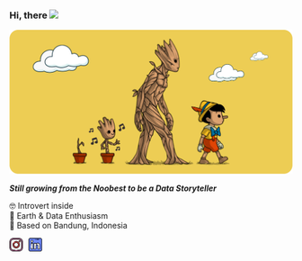 ### Hi, there <img src="https://media.giphy.com/media/hvRJCLFzcasrR4ia7z/giphy.gif" width="25px">

<img src = 'assets/wall.png'>

_**Still growing from the Noobest to be a Data Storyteller**_  

🤓 Introvert inside <br>
🔬 Earth & Data Enthusiasm <br>
🏡 Based on Bandung, Indonesia <br>

<a href="https://www.instagram.com/rizkiadip/">
<img style="margin-right:10px" align="left" alt="rizkiadip" width="24px" src="assets/instagram.png" />

<a href="https://www.linkedin.com/in/rizkiadiprayitno/">
<img style="margin-right:10px" align="left" alt="Rizki Adi Prayitno" width="24px" src="assets/linkedin.png" />


